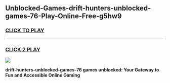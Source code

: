 
## Unblocked-Games-drift-hunters-unblocked-games-76-Play-Online-Free-g5hw9
<h3>
<a href="https://premium76.site?title=drift-hunters-unblocked-games-76&ref=26A">CLICK TO PLAY</a></h3>
<hr>

<h3>
<a href="https://premium76.site?title=drift-hunters-unblocked-games-76&ref=26A">CLICK 2 PLAY</a>
  
</h3>

<a href="https://premium76.site?title=drift-hunters-unblocked-games-76&ref=26A"><img src="https://clearcache.store/games.png"></a>


**drift-hunters-unblocked-games-76 games unblocked: Your Gateway to Fun and Accessible Online Gaming**
